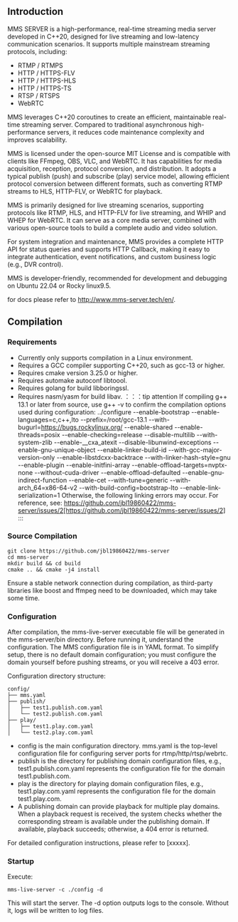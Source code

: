 ## Introduction

MMS SERVER is a high-performance, real-time streaming media server developed in C++20, designed for live streaming and low-latency communication scenarios. It supports multiple mainstream streaming protocols, including:

* RTMP / RTMPS
* HTTP / HTTPS-FLV
* HTTP / HTTPS-HLS
* HTTP / HTTPS-TS
* RTSP / RTSPS
* WebRTC

MMS leverages C++20 coroutines to create an efficient, maintainable real-time streaming server. Compared to traditional asynchronous high-performance servers, it reduces code maintenance complexity and improves scalability.

MMS is licensed under the open-source MIT License and is compatible with clients like FFmpeg, OBS, VLC, and WebRTC. It has capabilities for media acquisition, reception, protocol conversion, and distribution. It adopts a typical publish (push) and subscribe (play) service model, allowing efficient protocol conversion between different formats, such as converting RTMP streams to HLS, HTTP-FLV, or WebRTC for playback.

MMS is primarily designed for live streaming scenarios, supporting protocols like RTMP, HLS, and HTTP-FLV for live streaming, and WHIP and WHEP for WebRTC. It can serve as a core media server, combined with various open-source tools to build a complete audio and video solution.

For system integration and maintenance, MMS provides a complete HTTP API for status queries and supports HTTP Callback, making it easy to integrate authentication, event notifications, and custom business logic (e.g., DVR control).

MMS is developer-friendly, recommended for development and debugging on Ubuntu 22.04 or Rocky linux9.5.

for docs please refer to http://www.mms-server.tech/en/.
## Compilation

### Requirements

* Currently only supports compilation in a Linux environment.
* Requires a GCC compiler supporting C++20, such as gcc-13 or higher.
* Requires cmake version 3.25.0 or higher.
* Requires automake autoconf libtoool.
* Requires golang for build libboringssl.
* Requires nasm/yasm for build libav.
：：：tip attention
If compiling g++ 13.1 or later from source, use g++ -v to confirm the compilation options used during configuration:
../configure --enable-bootstrap --enable-languages=c,c++,lto --prefix=/root/gcc-13.1 --with-bugurl=https://bugs.rockylinux.org/ --enable-shared --enable-threads=posix --enable-checking=release --disable-multilib --with-system-zlib --enable-__cxa_atexit --disable-libunwind-exceptions --enable-gnu-unique-object --enable-linker-build-id --with-gcc-major-version-only --enable-libstdcxx-backtrace --with-linker-hash-style=gnu --enable-plugin --enable-initfini-array --enable-offload-targets=nvptx-none --without-cuda-driver --enable-offload-defaulted --enable-gnu-indirect-function --enable-cet --with-tune=generic --with-arch_64=x86-64-v2 --with-build-config=bootstrap-lto --enable-link-serialization=1
Otherwise, the following linking errors may occur. For reference, see:
https://github.com/jbl19860422/mms-server/issues/2[https://github.com/jbl19860422/mms-server/issues/2]
:::
### Source Compilation

```
git clone https://github.com/jbl19860422/mms-server
cd mms-server
mkdir build && cd build
cmake .. && cmake -j4 install
```

Ensure a stable network connection during compilation, as third-party libraries like boost and ffmpeg need to be downloaded, which may take some time.

### Configuration

After compilation, the mms-live-server executable file will be generated in the mms-server/bin directory. Before running it, understand the configuration. The MMS configuration file is in YAML format. To simplify setup, there is no default domain configuration; you must configure the domain yourself before pushing streams, or you will receive a 403 error.

Configuration directory structure:

```
config/
├── mms.yaml
├── publish/
│   ├── test1.publish.com.yaml
│   └── test2.publish.com.yaml
├── play/
│   ├── test1.play.com.yaml
│   └── test2.play.com.yaml
```

* config is the main configuration directory. mms.yaml is the top-level configuration file for configuring server ports for rtmp/http/rtsp/webrtc.
* publish is the directory for publishing domain configuration files, e.g., test1.publish.com.yaml represents the configuration file for the domain test1.publish.com.
* play is the directory for playing domain configuration files, e.g., test1.play.com.yaml represents the configuration file for the domain test1.play.com.
* A publishing domain can provide playback for multiple play domains. When a playback request is received, the system checks whether the corresponding stream is available under the publishing domain. If available, playback succeeds; otherwise, a 404 error is returned.

For detailed configuration instructions, please refer to \[xxxxx].

### Startup

Execute:

```
mms-live-server -c ./config -d
```

This will start the server. The -d option outputs logs to the console. Without it, logs will be written to log files.
